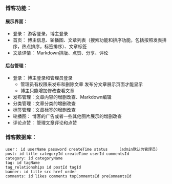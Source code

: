 ### 博客功能：
#### 展示界面：  
+ 登录： 游客登录，博主登录  
+ 首页： 博主信息、轮播图、文章列表（搜索功能和排序功能，包括按照发表排序，热点排序，标签排序）、文章标签
+ 文章详情： Markdown排版、点赞、分享、评论

#### 后台管理：  
+ 登录： 博主登录和管理员登录
    + 管理员有权限来发布和删除文章 发布分文章展示页面才能显示
    + 博主只能增加修改查看文章
+ 发布管理：文章内容的增删改查、Markdown编辑
+ 分类管理：文章分类的增删改查
+ 标签管理：文章标签的增删改查
+ 轮播图： 博客的广告或者一些其他图片展示的增删改查  
+ 评论点赞： 管理文章评论和点赞 

### 博客数据库：
    user： id userName password createTime status     (admin默认为管理员)
    post: id title categoryId createTime userId commentsId 
    category: id categoryName
    tag: id tagName
    tag_relationships id postId tagId
    banner: id title src href order
    comments: id likes comments topCommentsId preCommentsId
